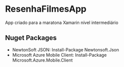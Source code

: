 # ResenhaFilmesApp
App criado para a maratona Xamarin nível intermediário

## Nuget Packages
* NewtonSoft JSON: Install-Package Newtonsoft.Json
* Microsoft Azure Mobile Client: Install-Package Microsoft.Azure.Mobile.Client
